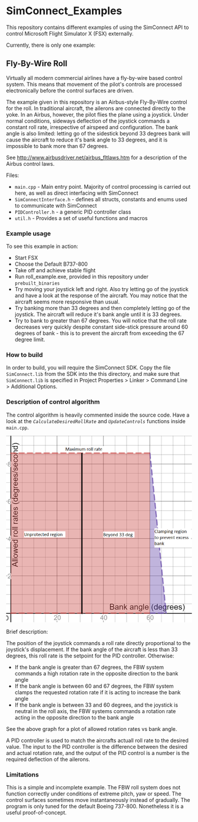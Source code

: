 # SimConnect_Examples

This repository contains different examples of using the SimConnect API to control Microsoft Flight Simulator X (FSX) externally.

Currently, there is only one example:

## Fly-By-Wire Roll

Virtually all modern commercial airlines have a fly-by-wire based control system. This means that movement of the pilot's controls are processed electronically before the control surfaces are driven. 

The example given in this repository is an Airbus-style Fly-By-Wire control for the roll. In traditional aircraft, the ailerons are connected directly to the yoke. In an Airbus, however, the pilot flies the plane using a joystick. Under normal conditions, sideways deflection of the joystick commands a constant roll rate, irrespective of airspeed and configuration. The bank angle is also limited: letting go of the sidestick beyond 33 degrees bank will cause the aircraft to reduce it's bank angle to 33 degrees, and it is impossible to bank more than 67 degrees.

See http://www.airbusdriver.net/airbus_fltlaws.htm for a description of the Airbus control laws.

Files:
* `main.cpp` - Main entry point. Majority of control processing is carried out here, as well as direct interfacing with SimConnect
* `SimConnectInterface.h` - defines all structs, constants and enums used to communicate with SimConnect
* `PIDController.h` - a generic PID controller class
* `util.h` - Provides a set of useful functions and macros


### Example usage

To see this example in action:
* Start FSX
* Choose the Default B737-800
* Take off and achieve stable flight
* Run roll_example.exe, provided in this repository under `prebuilt_binaries`
* Try moving your joystick left and right. Also try letting go of the joystick and have a look at the response of the aircraft. You may notice that the aircraft seems more responsive than usual.
* Try banking more than 33 degrees and then completely letting go of the joystick. The aircraft will reduce it's bank angle until it is 33 degrees.
* Try to bank to greater than 67 degrees. You will notice that the roll rate decreases very quickly despite constant side-stick pressure around 60 degrees of bank - this is to prevent the aircraft from exceeding the 67 degree limit.

### How to build

In order to build, you will require the SimConnect SDK. Copy the file `SimConnect.lib` from the SDK into the this directory, and make sure that `SimConnect.lib` is specified in Project Properties > Linker > Command Line > Additional Options.


### Description of control algorithm

The control algorithm is heavily commented inside the source code. Have a look at the *`CalculateDesiredRollRate`* and *`UpdateControls`* functions inside `main.cpp`.

![Graph of roll rate behaviour](https://github.com/NicholasLindsay/SimConnect_Examples/blob/master/doc/AllowedRollRatesvsBank.png "Allowed Roll Rate vs Bank Angle")

Brief description:

The position of the joystick commands a roll rate directly proportional to the joystick's displacement. If the bank angle of the aircraft is less than 33 degrees, this roll rate is the setpoint for the PID controller. Otherwise:
* If the bank angle is greater than 67 degrees, the FBW system commands a high rotation rate in the opposite direction to the bank angle
* If the bank angle is between 60 and 67 degrees, the FBW system clamps the requested rotation rate if it is acting to increase the bank angle
* If the bank angle is between 33 and 60 degrees, and the joystick is neutral in the roll axis, the FBW systems commands a rotation rate acting in the opposite direction to the bank angle

See the above graph for a plot of allowed rotation rates vs bank angle.

A PID controller is used to match the aircrafts actuall roll rate to the desired value. The input to the PID controller is the difference between the desired and actual rotation rate, and the output of the PID control is a number is the required deflection of the ailerons.

### Limitations

This is a simple and incomplete example. The FBW roll system does not function correctly under conditions of extreme pitch, yaw or speed. The control surfaces sometimes move instantaneously instead of gradually. The program is only tuned for the default Boeing 737-800. Nonetheless it is a useful proof-of-concept.
